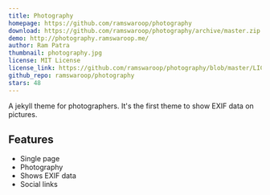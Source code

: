 ```yaml
---
title: Photography
homepage: https://github.com/ramswaroop/photography
download: https://github.com/ramswaroop/photography/archive/master.zip
demo: http://photography.ramswaroop.me/
author: Ram Patra
thumbnail: photography.jpg
license: MIT License
license_link: https://github.com/ramswaroop/photography/blob/master/LICENSE.md
github_repo: ramswaroop/photography
stars: 48
---
```


A jekyll theme for photographers. It's the first theme to show EXIF data on pictures.

## Features
- Single page
- Photography
- Shows EXIF data
- Social links
